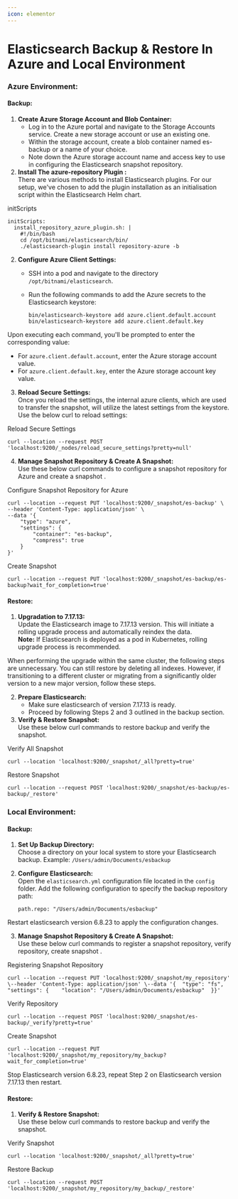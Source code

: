 ```yaml
---
icon: elementor
---
```


# Elasticsearch Backup & Restore In Azure and Local Environment

### Azure Environment: <a href="#elasticsearchbackup-and-restoreinazureandlocalenvironment-azureenvironment" id="elasticsearchbackup-and-restoreinazureandlocalenvironment-azureenvironment"></a>

#### Backup: <a href="#elasticsearchbackup-and-restoreinazureandlocalenvironment-backup" id="elasticsearchbackup-and-restoreinazureandlocalenvironment-backup"></a>

1. **Create Azure Storage Account and Blob Container:**
   * Log in to the Azure portal and navigate to the Storage Accounts service. Create a new storage account or use an existing one.
   * Within the storage account, create a blob container named es-backup or a name of your choice.
   * Note down the Azure storage account name and access key to use in configuring the Elasticsearch snapshot repository.
2. **Install The azure-repository Plugin ﻿:**\
   There are various methods to install Elasticsearch plugins. For our setup, we've chosen to add the plugin installation as an initialisation script within the Elasticsearch Helm chart.

initScripts

```
initScripts:
  install_repository_azure_plugin.sh: |
    #!/bin/bash
    cd /opt/bitnami/elasticsearch/bin/
    ./elasticsearch-plugin install repository-azure -b
```

2. **Configure Azure Client Settings:**
   * SSH into a pod and navigate to the directory `/opt/bitnami/elasticsearch`.
   *   Run the following commands to add the Azure secrets to the Elasticsearch keystore:

       ```
       bin/elasticsearch-keystore add azure.client.default.account
       bin/elasticsearch-keystore add azure.client.default.key
       ```

Upon executing each command, you'll be prompted to enter the corresponding value:

* For `azure.client.default.account`, enter the Azure storage account value.
* For `azure.client.default.key`, enter the Azure storage account key value.

3. **Reload Secure Settings:**\
   Once you reload the settings, the internal azure clients, which are used to transfer the snapshot, will utilize the latest settings from the keystore. Use the below curl to reload settings:

Reload Secure Settings

```
curl --location --request POST 'localhost:9200/_nodes/reload_secure_settings?pretty=null'
```

4. **Manage Snapshot Repository & Create A Snapshot:**\
   Use these below curl commands to configure a snapshot repository for Azure and create a snapshot .

Configure Snapshot Repository for Azure

```
curl --location --request PUT 'localhost:9200/_snapshot/es-backup' \
--header 'Content-Type: application/json' \
--data '{
    "type": "azure",
    "settings": {
        "container": "es-backup",
        "compress": true
    }
}'
```

Create Snapshot

```
curl --location --request PUT 'localhost:9200/_snapshot/es-backup/es-backup?wait_for_completion=true'
```

#### Restore: <a href="#elasticsearchbackup-and-restoreinazureandlocalenvironment-restore" id="elasticsearchbackup-and-restoreinazureandlocalenvironment-restore"></a>

1. **Upgradation to 7.17.13:**\
   Update the Elasticsearch image to 7.17.13 version. This will initiate a rolling upgrade process and automatically reindex the data.\
   **Note:** If Elasticsearch is deployed as a pod in Kubernetes, rolling upgrade process is recommended.

When performing the upgrade within the same cluster, the following steps are unnecessary. You can still restore by deleting all indexes. However, if transitioning to a different cluster or migrating from a significantly older version to a new major version, follow these steps.

2. **Prepare Elasticsearch:**
   * Make sure elasticsearch of version 7.17.13 is ready.
   * Proceed by following Steps 2 and 3 outlined in the backup section.
3. **Verify & Restore Snapshot:**\
   Use these below curl commands to restore backup and verify the snapshot.

Verify All Snapshot

```
curl --location 'localhost:9200/_snapshot/_all?pretty=true'
```

Restore Snapshot

```
curl --location --request POST 'localhost:9200/_snapshot/es-backup/es-backup/_restore'
```

### Local Environment: <a href="#elasticsearchbackup-and-restoreinazureandlocalenvironment-localenvironment" id="elasticsearchbackup-and-restoreinazureandlocalenvironment-localenvironment"></a>

#### Backup: <a href="#elasticsearchbackup-and-restoreinazureandlocalenvironment-backup-.1" id="elasticsearchbackup-and-restoreinazureandlocalenvironment-backup-.1"></a>

1. **Set Up Backup Directory:**\
   Choose a directory on your local system to store your Elasticsearch backup. Example: `/Users/admin/Documents/esbackup`
2.  **Configure Elasticsearch:**\
    Open the `elasticsearch.yml` configuration file located in the `config` folder. Add the following configuration to specify the backup repository path:

    ```
    path.repo: "/Users/admin/Documents/esbackup"
    ```

Restart elasticsearch version 6.8.23 to apply the configuration changes.

3. **Manage Snapshot Repository & Create A Snapshot:**\
   Use these below curl commands to register a snapshot repository, verify repository, create snapshot .

Registering Snapshot Repository

```
curl --location --request PUT 'localhost:9200/_snapshot/my_repository' \--header 'Content-Type: application/json' \--data '{  "type": "fs",  "settings": {    "location": "/Users/admin/Documents/esbackup"  }}'
```

Verify Repository

```
curl --location --request POST 'localhost:9200/_snapshot/es-backup/_verify?pretty=true'
```

Create Snapshot

```
curl --location --request PUT 'localhost:9200/_snapshot/my_repository/my_backup?wait_for_completion=true'
```

Stop Elasticsearch version 6.8.23, repeat Step 2 on Elasticsearch version 7.17.13 then restart.

#### Restore: <a href="#elasticsearchbackup-and-restoreinazureandlocalenvironment-restore-.1" id="elasticsearchbackup-and-restoreinazureandlocalenvironment-restore-.1"></a>

1. **Verify & Restore Snapshot:**\
   Use these below curl commands to restore backup and verify the snapshot.

Verify Snapshot

```
curl --location 'localhost:9200/_snapshot/_all?pretty=true'
```

Restore Backup

```
curl --location --request POST 'localhost:9200/_snapshot/my_repository/my_backup/_restore'
```
